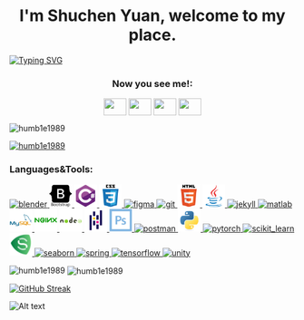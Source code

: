 <!-- This is the title -->
<h1 align="center">I'm Shuchen Yuan, welcome to my place.</h1>

<!-- <h3 align="center">"A young HCI (Human-Computer Interaction) researcher, Computer Science Student, and Engineer."</h3> -->

<a href="https://git.io/typing-svg"><img src="https://readme-typing-svg.herokuapp.com?font=Fira+Code&size=40&duration=1500&pause=2000&repeat=false&color=9437F7&background=53FF6E00&multiline=true&width=1000&height=340&lines=%2B+%2B+%2B+%2B+%2B+%2B+%2B+%2B+%2B+%2B+%2B+%2B+%2B+%2B+%2B+%2B+%2B+%2B+%2B+%2B+%2B;%2B+%3E+Hi+there%F0%9F%91%8B%F0%9F%98%89%2C+it's+Iverson+here+++%2B+%2B+%2B;%2B+%F0%9F%94%91+A+Curious+Computer+Science+Student+%2B;%2B+%F0%9F%8C%8F+A+Collaborative+HCI+researcher+%2B+%2B+%2B;%2B+%F0%9F%92%BB+A+Passionate+Engineer.++%2B+%2B+%2B+%2B+%2B+%2B+%2B+%2B+%2B+%2B+%2B+%2B+%2B+%2B;%2B++%F0%9F%91%8F++Welcome+to+my+wrld!%E2%9C%A8%F0%9F%92%9C%2B+%2B+%2B+%2B+%2B+%2B+%2B+%2B+%2B+%2B;%2B+%2B+%2B+%2B+%2B+%2B+%2B+%2B+%2B+%2B+%2B+%2B+%2B+%2B+%2B+%2B+%2B+%2B+%2B+%2B+%2B" alt="Typing SVG" /></a>
<!-- This is the socila media link -->

<!--
<h3 align="left">Connect with me:</h3>
<p align="left">
<a href="https://twitter.com/whoisth90417369" target="blank"><img align="center" src="https://raw.githubusercontent.com/rahuldkjain/github-profile-readme-generator/master/src/images/icons/Social/twitter.svg" alt="whoisth90417369" height="30" width="100" /></a>
</p> -->

<h3 align="center">Now you see me!:</h3>
<p align="center">
<a href="your link" target="blank"><img align="center" src="https://raw.githubusercontent.com/rahuldkjain/github-profile-readme-generator/master/src/images/icons/Social/twitter.svg" alt="" height="30" width="40" /></a>
<a href="your link" target="blank"><img align="center" src="https://raw.githubusercontent.com/rahuldkjain/github-profile-readme-generator/master/src/images/icons/Social/instagram.svg" alt="" height="30" width="40" /></a>
<a href="your link" target="blank"><img align="center" src="https://upload.wikimedia.org/wikipedia/commons/e/e9/Linkedin_icon.svg" alt="" height="30" width="40" /></a>
<a href="your link" target="blank"><img align="center" src="https://raw.githubusercontent.com/rahuldkjain/github-profile-readme-generator/master/src/images/icons/Social/youtube.svg" alt="" height="30" width="40" /></a>
</p>

<!-- This is the profile view times -->
<p align="left"> <img src="https://komarev.com/ghpvc/?username=humb1e1989&label=Profile%20views&color=0e75b6&style=flat" alt="humb1e1989"/> </p>

<!-- This is the honor wall -->
<p align="left"> <a href="https://github.com/ryo-ma/github-profile-trophy"><img src="https://github-profile-trophy.vercel.app/?username=humb1e1989&no-bg=true&no-frame=true&theme=tokyonight&title=MultiLanguage,Commits,Repositories,Stars,Followers" alt="humb1e1989"/></a> </p>

<!--<p align="left"> <a href="https://twitter.com/callmeiverson" target="blank"><img src="https://img.shields.io/twitter/follow/callmeiverson?logo=twitter&style=for-the-badge" alt="callmeiverson" /></a> </p>-->



<!-- This is the lanaguage & tools -->
<h3 align="left">Languages&Tools:</h3>
<p align="left"> <a href="https://www.blender.org/" target="_blank" rel="noreferrer"> <img src="https://download.blender.org/branding/community/blender_community_badge_white.svg" alt="blender" width="40" height="40"/> </a> <a href="https://getbootstrap.com" target="_blank" rel="noreferrer"> <img src="https://raw.githubusercontent.com/devicons/devicon/master/icons/bootstrap/bootstrap-plain-wordmark.svg" alt="bootstrap" width="40" height="40"/> </a> <a href="https://www.w3schools.com/cs/" target="_blank" rel="noreferrer"> <img src="https://raw.githubusercontent.com/devicons/devicon/master/icons/csharp/csharp-original.svg" alt="csharp" width="40" height="40"/> </a> <a href="https://www.w3schools.com/css/" target="_blank" rel="noreferrer"> <img src="https://raw.githubusercontent.com/devicons/devicon/master/icons/css3/css3-original-wordmark.svg" alt="css3" width="40" height="40"/> </a> <a href="https://www.figma.com/" target="_blank" rel="noreferrer"> <img src="https://www.vectorlogo.zone/logos/figma/figma-icon.svg" alt="figma" width="40" height="40"/> </a> <a href="https://git-scm.com/" target="_blank" rel="noreferrer"> <img src="https://www.vectorlogo.zone/logos/git-scm/git-scm-icon.svg" alt="git" width="40" height="40"/> </a> <a href="https://www.w3.org/html/" target="_blank" rel="noreferrer"> <img src="https://raw.githubusercontent.com/devicons/devicon/master/icons/html5/html5-original-wordmark.svg" alt="html5" width="40" height="40"/> </a> <a href="https://www.java.com" target="_blank" rel="noreferrer"> <img src="https://raw.githubusercontent.com/devicons/devicon/master/icons/java/java-original.svg" alt="java" width="40" height="40"/> </a> <a href="https://jekyllrb.com/" target="_blank" rel="noreferrer"> <img src="https://www.vectorlogo.zone/logos/jekyllrb/jekyllrb-icon.svg" alt="jekyll" width="40" height="40"/> </a> <a href="https://www.mathworks.com/" target="_blank" rel="noreferrer"> <img src="https://upload.wikimedia.org/wikipedia/commons/2/21/Matlab_Logo.png" alt="matlab" width="40" height="40"/> </a> <a href="https://www.mysql.com/" target="_blank" rel="noreferrer"> <img src="https://raw.githubusercontent.com/devicons/devicon/master/icons/mysql/mysql-original-wordmark.svg" alt="mysql" width="40" height="40"/> </a> <a href="https://www.nginx.com" target="_blank" rel="noreferrer"> <img src="https://raw.githubusercontent.com/devicons/devicon/master/icons/nginx/nginx-original.svg" alt="nginx" width="40" height="40"/> </a> <a href="https://nodejs.org" target="_blank" rel="noreferrer"> <img src="https://raw.githubusercontent.com/devicons/devicon/master/icons/nodejs/nodejs-original-wordmark.svg" alt="nodejs" width="40" height="40"/> </a> <a href="https://pandas.pydata.org/" target="_blank" rel="noreferrer"> <img src="https://raw.githubusercontent.com/devicons/devicon/2ae2a900d2f041da66e950e4d48052658d850630/icons/pandas/pandas-original.svg" alt="pandas" width="40" height="40"/> </a> <a href="https://www.photoshop.com/en" target="_blank" rel="noreferrer"> <img src="https://raw.githubusercontent.com/devicons/devicon/master/icons/photoshop/photoshop-line.svg" alt="photoshop" width="40" height="40"/> </a> <a href="https://postman.com" target="_blank" rel="noreferrer"> <img src="https://www.vectorlogo.zone/logos/getpostman/getpostman-icon.svg" alt="postman" width="40" height="40"/> </a> <a href="https://www.python.org" target="_blank" rel="noreferrer"> <img src="https://raw.githubusercontent.com/devicons/devicon/master/icons/python/python-original.svg" alt="python" width="40" height="40"/> </a> <a href="https://pytorch.org/" target="_blank" rel="noreferrer"> <img src="https://www.vectorlogo.zone/logos/pytorch/pytorch-icon.svg" alt="pytorch" width="40" height="40"/> </a> <a href="https://scikit-learn.org/" target="_blank" rel="noreferrer"> <img src="https://upload.wikimedia.org/wikipedia/commons/0/05/Scikit_learn_logo_small.svg" alt="scikit_learn" width="40" height="40"/> </a> <a href="https://scully.io/" target="_blank" rel="noreferrer"> <img src="https://raw.githubusercontent.com/scullyio/scully/main/assets/logos/SVG/scullyio-icon.svg" alt="scully" width="40" height="40"/> </a> <a href="https://seaborn.pydata.org/" target="_blank" rel="noreferrer"> <img src="https://seaborn.pydata.org/_images/logo-mark-lightbg.svg" alt="seaborn" width="40" height="40"/> </a> <a href="https://spring.io/" target="_blank" rel="noreferrer"> <img src="https://www.vectorlogo.zone/logos/springio/springio-icon.svg" alt="spring" width="40" height="40"/> </a> <a href="https://www.tensorflow.org" target="_blank" rel="noreferrer"> <img src="https://www.vectorlogo.zone/logos/tensorflow/tensorflow-icon.svg" alt="tensorflow" width="40" height="40"/> </a> <a href="https://unity.com/" target="_blank" rel="noreferrer"> <img src="https://www.vectorlogo.zone/logos/unity3d/unity3d-icon.svg" alt="unity" width="40" height="40"/> </a> </p>

<!-- This is the statics display board -->
<!--Top Language -->
<p><img align="left" src="https://github-readme-stats.vercel.app/api/top-langs?username=humb1e1989&show_icons=false&hide_border=true&locale=en&layout=donut-vertical&theme=nightowl&langs_count=10" alt="humb1e1989" /></p>

<!-- Statistic display-->
<p>&nbsp;<img align="center" src="https://github-readme-stats.vercel.app/api?username=humb1e1989&show_icons=false&hide_border=true&hide_rank=true&locale=en&theme=radical&include_all_commits=true&count_private=true"alt="humb1e1989" /></p>

<!--<p><img align="center" src="https://github-readme-streak-stats.herokuapp.com/?user=humb1e1989&" alt="humb1e1989" /></p> -->

[![GitHub Streak](http://github-readme-streak-stats.herokuapp.com?user=humb1e1989&theme=tokyonight&hide_border=true&date_format=M%20j%5B%2C%20Y%5D&mode=weekly&card_width=485)](https://git.io/streak-stats)

<!--![Alt text](https://spotify-recently-played-readme.vercel.app/api?user=31eufb4oratqlmtttijt3cq65vbi) -->

![Alt text](https://spotify-recently-played-readme.vercel.app/api?user=31eufb4oratqlmtttijt3cq65vbi&width=1000)

<!--This is the skyline for this repo -->
<!--[![Sparkline](https://stars.medv.io/humb1e1989/humb1e1989.svg)](https://stars.medv.io/humb1e1989/humb1e1989)-->
